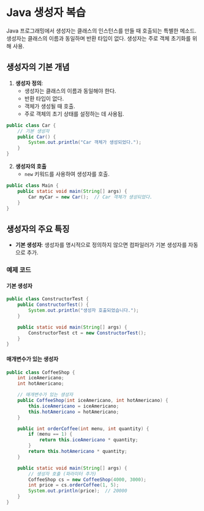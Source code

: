 # Java 생성자 복습

Java 프로그래밍에서 생성자는 클래스의 인스턴스를 만들 때 호출되는 특별한 메소드. 생성자는 클래스의 이름과 동일하며 반환 타입이 없다. 생성자는 주로 객체 초기화를 위해 사용.

## 생성자의 기본 개념

1. **생성자 정의**:
   - 생성자는 클래스의 이름과 동일해야 한다.
   - 반환 타입이 없다.
   - 객체가 생성될 때 호출.
   - 주로 객체의 초기 상태를 설정하는 데 사용됩.

```java
public class Car {
    // 기본 생성자
    public Car() {
        System.out.println("Car 객체가 생성되었다.");
    }
}
```

2. **생성자의 호출**
   - `new` 키워드를 사용하여 생성자를 호출.

```java
public class Main {
    public static void main(String[] args) {
        Car myCar = new Car();  // Car 객체가 생성되었다.
    }
}
```
## 생성자의 주요 특징
   - **기본 생성자**: 생성자를 명시적으로 정의하지 않으면 컴파일러가 기본 생성자를 자동으로 추가.

### 예제 코드

#### 기본 생성자

```java
public class ConstructorTest {
    public ConstructorTest() {
        System.out.println("생성자 호출되었습니다.");
    }

    public static void main(String[] args) {
        ConstructorTest ct = new ConstructorTest();
    }
}
```

#### 매개변수가 있는 생성자
```java
public class CoffeeShop {
    int iceAmericano;
    int hotAmericano;

    // 매개변수가 있는 생성자
    public CoffeeShop(int iceAmericano, int hotAmericano) {
        this.iceAmericano = iceAmericano;
        this.hotAmericano = hotAmericano;
    }

    public int orderCoffee(int menu, int quantity) {
        if (menu == 1) {
            return this.iceAmericano * quantity;
        }
        return this.hotAmericano * quantity;
    }

    public static void main(String[] args) {
        // 생성자 호출 (파라미터 추가)
        CoffeeShop cs = new CoffeeShop(4000, 3000);
        int price = cs.orderCoffee(1, 5);
        System.out.println(price);  // 20000
    }
}
```

